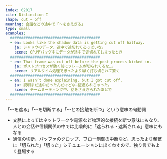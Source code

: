 ```yaml
---
index: 02017
cite: Distinction I
shape: cut ~ off
meaning: 会話などの途中で「〜をさえぎる」
type: small
examples:
  ########################################
  - en: Looks like the shadow data is getting cut off halfway.
    ja: シャドウのデータ、途中で途切れてるっぽいな。
    scene: GPUデバッグ中にデータが途中で途切れてしまったとき
  ########################################
  - en: That frame was cut off before the post process kicked in.
    ja: ポストプロセスが動く前にフレームが切られてるな…。
    scene: リアルタイム処理で思ったより早く打ち切られて驚く
  ########################################
  - en: I wasn’t done explaining, but I got cut off.
    ja: 説明まだ途中だったんだけどな…話遮られちゃった。
    scene: チームミーティング中、話をさえぎられたあとで
  ########################################
---
```


「〜を遮る」「〜を切断する」「〜との接触を断つ」という意味の句動詞

- 文脈によってはネットワークや電源など物理的な接続を断つ意味にもなり、人との会話や信頼関係の中では比喩的に「遮られる・遮断される」意味にもなる
- 通信の切断、バッファのクロップ、フロー制御の中断など、思ったより頻繁に「切られた」「切った」シチュエーションに出くわすので、独り言でもよく登場する
